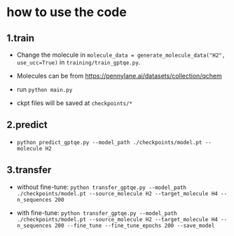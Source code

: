 # how to use the code

## 1.train
- Change the molecule in `molecule_data = generate_molecule_data("H2", use_ucc=True)` in `training/train_gptqe.py`.

- Molecules can be from https://pennylane.ai/datasets/collection/qchem

- run `python main.py`

- ckpt files will be saved at `checkpoints/*`


## 2.predict
- `python predict_gptqe.py --model_path ./checkpoints/model.pt --molecule H2`


## 3.transfer

- without fine-tune: `python transfer_gptqe.py --model_path ./checkpoints/model.pt --source_molecule H2 --target_molecule H4 --n_sequences 200`

- with fine-tune: `python transfer_gptqe.py --model_path ./checkpoints/model.pt --source_molecule H2 --target_molecule H4 --n_sequences 200 --fine_tune --fine_tune_epochs 200 --save_model`